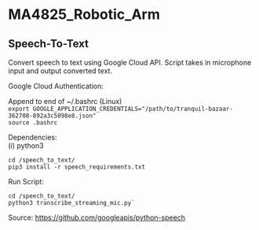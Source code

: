 # MA4825_Robotic_Arm

## Speech-To-Text
Convert speech to text using Google Cloud API. Script takes in microphone input and output converted text.<br>

Google Cloud Authentication:<br>

Append to end of ~/.bashrc (Linux)<br>
```export GOOGLE_APPLICATION_CREDENTIALS="/path/to/tranquil-bazaar-362708-892a3c5098e8.json"```<br>
```source .bashrc```

Dependencies:<br>
(i) python3 <br>
```
cd /speech_to_text/
pip3 install -r speech_requirements.txt
```

Run Script:<br>
```
cd /speech_to_text/
python3 transcribe_streaming_mic.py`
```

Source: https://github.com/googleapis/python-speech<br>